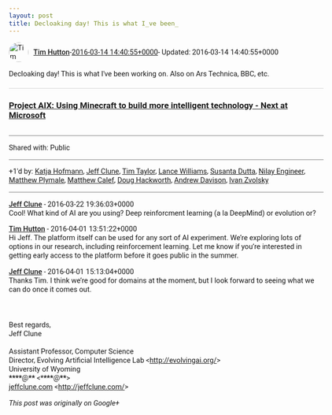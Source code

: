 ```yaml
---
layout: post
title: Decloaking day! This is what I_ve been_
---
```


<html><head><meta charset="utf-8"><title>Decloaking day! This is what I&amp;#39;ve been working on. Also on Ars Technica, ...</title><style>body {font: 11pt Roboto, Arial, sans-serif; max-width: 640px; margin: 24px;}.author-photo {border-radius: 50%; margin-right: 10px; width: 40px;}.author {font-weight: 500;}.main-content {margin: 15px 0 15px;}.post-title {font-weight: bold;}.location {display: block; margin-top: 15px;}.location img {float: left; margin-right: 5px; width: 20px;}.media-link {display: inline-block; max-width: 100%; vertical-align: top;}.media-link p {margin-top: 5px; max-height: 4em; overflow: scroll;}.media {max-height: 100vh; max-width: 100%;}.video-placeholder {background: black; display: flex; height: 300px; max-width: 100%; width: 640px;}.play-icon {border-bottom: 30px solid transparent; border-left: 50px solid white; border-top: 30px solid transparent; color: white; margin: auto;}.album {max-height: 800px; overflow: scroll; width: calc(100vw - 48px);}.album .media-link {margin-right: 5px; max-width: 250px;}.album .media {max-height: 250px;}.link-embed {border-top: 1px solid lightgrey; display: block; margin-top: 20px;}.link-embed img {max-width: 100%;}.inline-link-embed {display: block;}.inline-link-embed img {vertical-align: middle;}.link-title {display: inline-block; font-size: medium; font-weight: 300; padding-left: 1em;}.reshare-attribution {display: block; font-weight: bold; margin-bottom: 10px;}.poll-image {margin-bottom: 5px; max-height: 300px; max-width: 500px;}.poll-choice {align-items: center; display: flex; margin-bottom: 5px; max-width: 500px;}.poll-choice-percentage {background-color: lightblue; height: 100%; left: 0; position: absolute; z-index: -1;}.poll-choice-selected {margin-right: 5px;}.poll-choice-results {border: 1px solid lightgray; border-radius: 5px; display: flex; line-height: 40px; overflow: hidden; padding: 0 8px; position: relative;}.poll-choice-results, .poll-choice-description {flex-grow: 1; margin-right: 10px;}.poll-choice-image {width: 100%;}.poll-choice-image, .poll-choice-image img {max-height: 40px; max-width: 100px;}.poll-choice-votes {max-height: 100px; overflow: auto;}.plus-entity-embed {color: black; display: block; text-decoration: none;}.plus-entity-embed-cover-photo {max-height: 300px; max-width: 100%;}.plus-entity-embed-info {padding: 0 1em 1em;}.plus-entity-embed-info h2 {font-weight: 500; margin: 10px 0;}.plus-entity-embed-info p {font-size: small; margin: 0;}.collection-owner-avatar {border-radius: 50%; border: 2px solid white; height: 40px; margin-top: -22px;}.visibility {padding: 1em 0; border-top: 1px solid grey;}.post-activity {padding: 1em 0; border-top: 1px solid grey;}.comments {border-top: 1px solid gray; padding-top: 1em;}.comment + .comment {margin-top: 1em;}.comment .media-link, .comment .inline-link-embed {margin-top: 5px;}</style></head><body><div style="margin-bottom:1em;"><div style="display:flex; align-items:center"><img class="author-photo" src="https://lh4.googleusercontent.com/-epo4ZZKNqEw/AAAAAAAAAAI/AAAAAAAAVSU/qu3LpcHEnoQ/s64-c/photo.jpg" alt="Tim Hutton"><a href="https://plus.google.com/+TimHutton" target="_blank" class="author">Tim Hutton</a> - <a target="_blank" href="https://plus.google.com/+TimHutton/posts/VYTyWrUJGSw">2016-03-14 14:40:55+0000</a><span> - Updated: 2016-03-14 14:40:55+0000</span></div><div class="main-content">Decloaking day! This is what I&#39;ve been working on. Also on Ars Technica, BBC, etc.</div><a href="http://blogs.microsoft.com/next/2016/03/13/project-aix-using-minecraft-build-intelligent-technology/" target="_blank" class="link-embed"><h3>Project AIX: Using Minecraft to build more intelligent technology - Next at Microsoft</h3><img src="https://mscorpmedia.azureedge.net/mscorpmedia/2016/03/2016-Microsoft-TechFest-112.jpg" alt=""></a></div><div class="visibility">Shared with: Public</div><div class="post-activity"><div class="plus-oners">+1'd by: <a href="https://plus.google.com/104369964006672060560">Katja Hofmann</a>, <a href="https://plus.google.com/+JeffClune">Jeff Clune</a>, <a href="https://plus.google.com/+TimTaylorUK">Tim Taylor</a>, <a href="https://plus.google.com/117865651653299439132">Lance Williams</a>, <a href="https://plus.google.com/117418371197842388705">Susanta Dutta</a>, <a href="https://plus.google.com/106400295518606209958">Nilay Engineer</a>, <a href="https://plus.google.com/103253481591130828549">Matthew Plymale</a>, <a href="https://plus.google.com/109468757060502614473">Matthew Calef</a>, <a href="https://plus.google.com/111750881748363551870">Doug Hackworth</a>, <a href="https://plus.google.com/+AndrewDavison">Andrew Davison</a>, <a href="https://plus.google.com/110973063220214963934">Ivan Zvolsky</a></div></div><div class="comments"><div class="comment"><a target="_blank" href="https://plus.google.com/+JeffClune" class="author">Jeff Clune</a><span class="time"> - 2016-03-22 19:36:03+0000</span><div class="comment-content">Cool! What kind of AI are you using? Deep reinforcment learning (a la DeepMind) or evolution or?</div></div><div class="comment"><a target="_blank" href="https://plus.google.com/+TimHutton" class="author">Tim Hutton</a><span class="time"> - 2016-04-01 13:51:22+0000</span><div class="comment-content">Hi Jeff. The platform itself can be used for any sort of AI experiment. We’re exploring lots of options in our research, including reinforcement learning. Let me know if you’re interested in getting early access to the platform before it goes public in the summer.</div></div><div class="comment"><a target="_blank" href="https://plus.google.com/+JeffClune" class="author">Jeff Clune</a><span class="time"> - 2016-04-01 15:13:04+0000</span><div class="comment-content">Thanks Tim. I think we’re good for domains at the moment, but I look forward to seeing what we can do once it comes out. <br><br><br><br>Best regards,<br>Jeff Clune<br><br>Assistant Professor, Computer Science<br>Director, Evolving Artificial Intelligence Lab &lt;<a rel="nofollow" target="_blank" href="http://evolvingai.org/" class="ot-anchor bidi_isolate" jslog="10929; track:click" dir="ltr">http://evolvingai.org/</a>&gt;<br>University of Wyoming<br><b>****</b>@<b>**</b> &lt;*<b>***</b>@<b>**</b>&gt;<br><a rel="nofollow" target="_blank" href="http://jeffclune.com" class="ot-anchor bidi_isolate" jslog="10929; track:click" dir="ltr">jeffclune.com</a> &lt;<a rel="nofollow" target="_blank" href="http://jeffclune.com/" class="ot-anchor bidi_isolate" jslog="10929; track:click" dir="ltr">http://jeffclune.com/</a>&gt;</div></div></div></body></html>

<i>This post was originally on Google+</i>